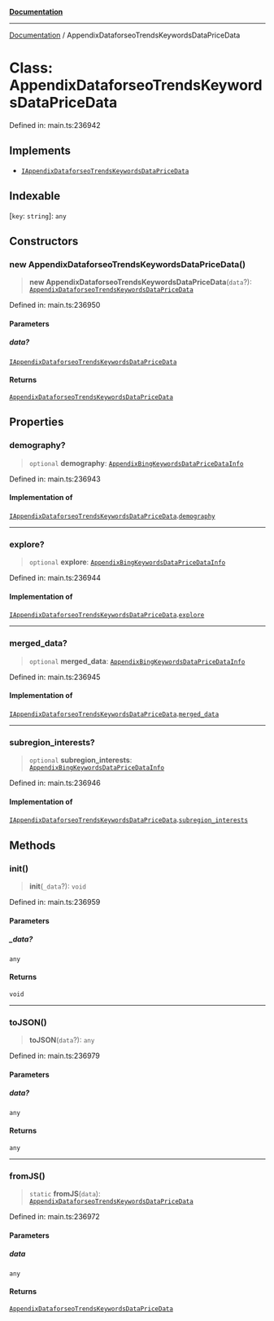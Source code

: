 [**Documentation**](../README.md)

***

[Documentation](../README.md) / AppendixDataforseoTrendsKeywordsDataPriceData

# Class: AppendixDataforseoTrendsKeywordsDataPriceData

Defined in: main.ts:236942

## Implements

- [`IAppendixDataforseoTrendsKeywordsDataPriceData`](../interfaces/IAppendixDataforseoTrendsKeywordsDataPriceData.md)

## Indexable

\[`key`: `string`\]: `any`

## Constructors

### new AppendixDataforseoTrendsKeywordsDataPriceData()

> **new AppendixDataforseoTrendsKeywordsDataPriceData**(`data`?): [`AppendixDataforseoTrendsKeywordsDataPriceData`](AppendixDataforseoTrendsKeywordsDataPriceData.md)

Defined in: main.ts:236950

#### Parameters

##### data?

[`IAppendixDataforseoTrendsKeywordsDataPriceData`](../interfaces/IAppendixDataforseoTrendsKeywordsDataPriceData.md)

#### Returns

[`AppendixDataforseoTrendsKeywordsDataPriceData`](AppendixDataforseoTrendsKeywordsDataPriceData.md)

## Properties

### demography?

> `optional` **demography**: [`AppendixBingKeywordsDataPriceDataInfo`](AppendixBingKeywordsDataPriceDataInfo.md)

Defined in: main.ts:236943

#### Implementation of

[`IAppendixDataforseoTrendsKeywordsDataPriceData`](../interfaces/IAppendixDataforseoTrendsKeywordsDataPriceData.md).[`demography`](../interfaces/IAppendixDataforseoTrendsKeywordsDataPriceData.md#demography)

***

### explore?

> `optional` **explore**: [`AppendixBingKeywordsDataPriceDataInfo`](AppendixBingKeywordsDataPriceDataInfo.md)

Defined in: main.ts:236944

#### Implementation of

[`IAppendixDataforseoTrendsKeywordsDataPriceData`](../interfaces/IAppendixDataforseoTrendsKeywordsDataPriceData.md).[`explore`](../interfaces/IAppendixDataforseoTrendsKeywordsDataPriceData.md#explore)

***

### merged\_data?

> `optional` **merged\_data**: [`AppendixBingKeywordsDataPriceDataInfo`](AppendixBingKeywordsDataPriceDataInfo.md)

Defined in: main.ts:236945

#### Implementation of

[`IAppendixDataforseoTrendsKeywordsDataPriceData`](../interfaces/IAppendixDataforseoTrendsKeywordsDataPriceData.md).[`merged_data`](../interfaces/IAppendixDataforseoTrendsKeywordsDataPriceData.md#merged_data)

***

### subregion\_interests?

> `optional` **subregion\_interests**: [`AppendixBingKeywordsDataPriceDataInfo`](AppendixBingKeywordsDataPriceDataInfo.md)

Defined in: main.ts:236946

#### Implementation of

[`IAppendixDataforseoTrendsKeywordsDataPriceData`](../interfaces/IAppendixDataforseoTrendsKeywordsDataPriceData.md).[`subregion_interests`](../interfaces/IAppendixDataforseoTrendsKeywordsDataPriceData.md#subregion_interests)

## Methods

### init()

> **init**(`_data`?): `void`

Defined in: main.ts:236959

#### Parameters

##### \_data?

`any`

#### Returns

`void`

***

### toJSON()

> **toJSON**(`data`?): `any`

Defined in: main.ts:236979

#### Parameters

##### data?

`any`

#### Returns

`any`

***

### fromJS()

> `static` **fromJS**(`data`): [`AppendixDataforseoTrendsKeywordsDataPriceData`](AppendixDataforseoTrendsKeywordsDataPriceData.md)

Defined in: main.ts:236972

#### Parameters

##### data

`any`

#### Returns

[`AppendixDataforseoTrendsKeywordsDataPriceData`](AppendixDataforseoTrendsKeywordsDataPriceData.md)
